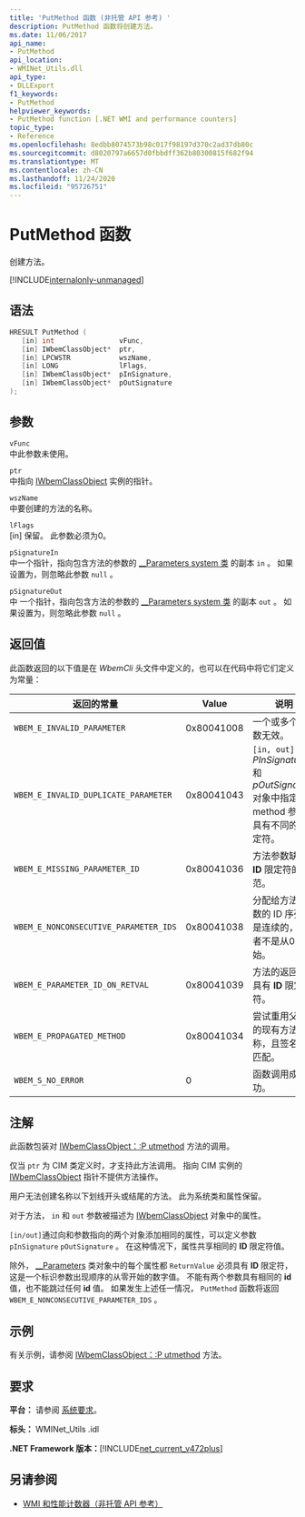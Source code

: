 ```yaml
---
title: 'PutMethod 函数 (非托管 API 参考) '
description: PutMethod 函数将创建方法。
ms.date: 11/06/2017
api_name:
- PutMethod
api_location:
- WMINet_Utils.dll
api_type:
- DLLExport
f1_keywords:
- PutMethod
helpviewer_keywords:
- PutMethod function [.NET WMI and performance counters]
topic_type:
- Reference
ms.openlocfilehash: 8edbb8074573b98c017f98197d370c2ad37db80c
ms.sourcegitcommit: d8020797a6657d0fbbdff362b80300815f682f94
ms.translationtype: MT
ms.contentlocale: zh-CN
ms.lasthandoff: 11/24/2020
ms.locfileid: "95726751"
---
```

# <a name="putmethod-function"></a>PutMethod 函数

创建方法。

[!INCLUDE[internalonly-unmanaged](../../../../includes/internalonly-unmanaged.md)]

## <a name="syntax"></a>语法  
  
```cpp  
HRESULT PutMethod (
   [in] int                vFunc,
   [in] IWbemClassObject*  ptr,
   [in] LPCWSTR            wszName,
   [in] LONG               lFlags,
   [in] IWbemClassObject*  pInSignature,
   [in] IWbemClassObject*  pOutSignature
);
```  

## <a name="parameters"></a>参数

`vFunc`  
中此参数未使用。

`ptr`  
中指向 [IWbemClassObject](/windows/desktop/api/wbemcli/nn-wbemcli-iwbemclassobject) 实例的指针。

`wszName`  
中要创建的方法的名称。

`lFlags`  
[in] 保留。 此参数必须为0。

`pSignatureIn`  
中一个指针，指向包含方法的参数的 [__Parameters system 类](/windows/desktop/WmiSdk/--parameters) 的副本 `in` 。 如果设置为，则忽略此参数 `null` 。  

`pSignatureOut`  
中 一个指针，指向包含方法的参数的 [__Parameters system 类](/windows/desktop/WmiSdk/--parameters) 的副本 `out` 。 如果设置为，则忽略此参数 `null` 。

## <a name="return-value"></a>返回值

此函数返回的以下值是在 *WbemCli* 头文件中定义的，也可以在代码中将它们定义为常量：

|返回的常量  |Value  |说明  |
|---------|---------|---------|
| `WBEM_E_INVALID_PARAMETER` | 0x80041008 | 一个或多个参数无效。 |
| `WBEM_E_INVALID_DUPLICATE_PARAMETER` | 0x80041043 | `[in, out]` *PInSignature* 和 *pOutSignature* 对象中指定的 method 参数具有不同的限定符。
| `WBEM_E_MISSING_PARAMETER_ID` | 0x80041036 | 方法参数缺少 **ID** 限定符的规范。 |
| `WBEM_E_NONCONSECUTIVE_PARAMETER_IDS` | 0x80041038 | 分配给方法参数的 ID 序列不是连续的，或者不是从0开始。 |
| `WBEM_E_PARAMETER_ID_ON_RETVAL` | 0x80041039 | 方法的返回值具有 **ID** 限定符。 |
| `WBEM_E_PROPAGATED_METHOD` | 0x80041034 | 尝试重用父类的现有方法名称，且签名不匹配。 |
| `WBEM_S_NO_ERROR` | 0 | 函数调用成功。 |
  
## <a name="remarks"></a>注解

此函数包装对 [IWbemClassObject：:P utmethod](/windows/desktop/api/wbemcli/nf-wbemcli-iwbemclassobject-putmethod) 方法的调用。

仅当 `ptr` 为 CIM 类定义时，才支持此方法调用。 指向 CIM 实例的 [IWbemClassObject](/windows/desktop/api/wbemcli/nn-wbemcli-iwbemclassobject) 指针不提供方法操作。

用户无法创建名称以下划线开头或结尾的方法。 此为系统类和属性保留。

对于方法， `in` 和 `out` 参数被描述为 [IWbemClassObject](/windows/desktop/api/wbemcli/nn-wbemcli-iwbemclassobject) 对象中的属性。

`[in/out]`通过向和参数指向的两个对象添加相同的属性，可以定义参数 `pInSignature` `pOutSignature` 。 在这种情况下，属性共享相同的 **ID** 限定符值。

除外， [__Parameters](/windows/desktop/WmiSdk/--parameters) 类对象中的每个属性都 `ReturnValue` 必须具有 **ID** 限定符，这是一个标识参数出现顺序的从零开始的数字值。 不能有两个参数具有相同的 **id** 值，也不能跳过任何 **id** 值。 如果发生上述任一情况， `PutMethod` 函数将返回 `WBEM_E_NONCONSECUTIVE_PARAMETER_IDS` 。

## <a name="example"></a>示例

有关示例，请参阅 [IWbemClassObject：:P utmethod](/windows/desktop/api/wbemcli/nf-wbemcli-iwbemclassobject-putmethod) 方法。

## <a name="requirements"></a>要求  

 **平台：** 请参阅 [系统要求](../../get-started/system-requirements.md)。  
  
 **标头：** WMINet_Utils .idl  
  
 **.NET Framework 版本：**[!INCLUDE[net_current_v472plus](../../../../includes/net-current-v472plus.md)]  
  
## <a name="see-also"></a>另请参阅

- [WMI 和性能计数器（非托管 API 参考）](index.md)
